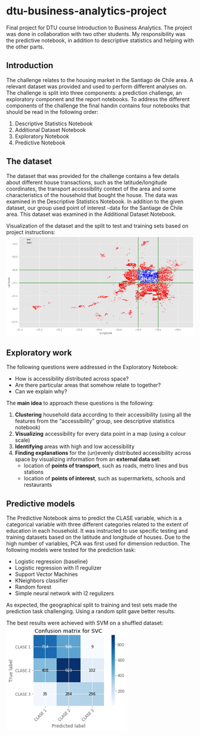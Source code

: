 # dtu-business-analytics-project
Final project for DTU course Introduction to Business Analytics. The project was done in collaboration with two other students. My responsibility was the predictive notebook, in addition to descriptive statistics and helping with the other parts.

## Introduction
The challenge relates to the housing market in the Santiago de Chile area. A relevant dataset was provided and used to perform different analyses on. The challenge is split into three components: a prediction challenge, an exploratory component and the report notebooks. To address the different components of the challenge the final handin contains four notebooks that should be read in the following order:

1. Descriptive Statistics Notebook
2. Additional Dataset Notebook
3. Exploratory Notebook
4. Predictive Notebook

## The dataset
The dataset that was provided for the challenge contains a few details about different house transactions, such as the latitude/longitude coordinates, the transport accessibility context of the area and some characteristics of the household that bought the house. The data was examined in the Descriptive Statistics Notebook. In addition to the given dataset, our group used point of interest -data for the Santiage de Chile area. This dataset was examined in the Additional Dataset Notebook.

Visualization of the dataset and the split to test and training sets based on project instructions:
![](https://github.com/pthuttunen/dtu-business-analytics-project/blob/main/images/test-training-set.png)

## Exploratory work
The following questions were addressed in the Exploratory Notebook:
- How is accessibility distributed across space?
- Are there particular areas that somehow relate to together?
- Can we explain why?

The __main idea__ to approach these questions is the following:
1. __Clustering__ household data according to their accessibility (using all the features from the "accessibility" group, see descriptive statistics notebook)
2. __Visualizing__ accessibility for every data point in a map (using a colour scale)
3. __Identifying__ areas with high and low accessibility
4. __Finding explanations__ for the (un)evenly distributed accessibility across space by visualizing information from an __external data set__:
   - location of __points of transport__, such as roads, metro lines and bus stations
   - location of __points of interest__, such as supermarkets, schools and restaurants

## Predictive models
The Predictive Notebook aims to predict the CLASE variable, which is a categorical variable with three different categories related to the extent of education in each household. It was instructed to use specific testing and training datasets based on the latitude and longitude of houses. Due to the high number of variables, PCA was first used for dimension reduction. The following models were tested for the prediction task:
- Logistic regression (baseline)
- Logistic regression with l1 regulizer
- Support Vector Machines
- KNeighbors classifier
- Random forest
- Simple neural network with l2 regulizers

As expected, the geographical split to training and test sets made the prediction task challenging. Using a random split gave better results.

The best results were achieved with SVM on a shuffled dataset:
![](https://github.com/pthuttunen/dtu-business-analytics-project/blob/main/images/SVC-confusion-matrix.png)
